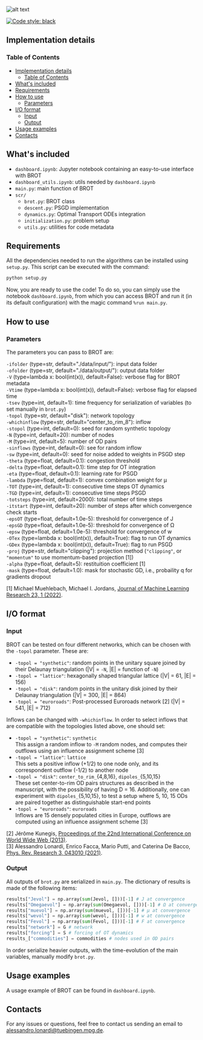![alt text](https://github.com/aleable/BROT/blob/main/misc/logo.svg)

[![Code style: black](https://img.shields.io/badge/code%20style-black-000000.svg)](https://github.com/psf/black)

## Implementation details

### Table of Contents  

- [Implementation details](#implementation-details)
  - [Table of Contents](#table-of-contents)
- [What's included](#whats-included)
- [Requirements](#requirements)
- [How to use](#how-to-use)
  - [Parameters](#parameters)
- [I/O format](#io-format)
  - [Input](#input)
  - [Output](#output)
- [Usage examples](#usage-examples)
- [Contacts](#contacts)


## What's included

- ```dashboard.ipynb```: Jupyter notebook containing an easy-to-use interface with BROT
- ```dashboard_utils.ipynb```: utils needed by ```dashboard.ipynb```
- ```main.py```: main function of BROT
- ```scr/```
  - ```brot.py```: BROT class
  - ```descent.py```: PSGD implementation
  - ```dynamics.py```: Optimal Transport ODEs integration
  - ```initialization.py```: problem setup
  - ```utils.py```: utilities for code metadata


## Requirements

All the dependencies needed to run the algorithms can be installed using ```setup.py```.
This script can be executed with the command:

```bash
python setup.py
```

Now, you are ready to use the code! To do so, you can simply use the notebook ```dashboard.ipynb```, from which you can access BROT and run it (in its default configuration) with the magic command ```%run main.py```.<br/>

## How to use

### Parameters

The parameters you can pass to BROT are:

```-ifolder``` (type=str, default="./data/input/"): input data folder<br>
```-ofolder``` (type=str, default="./data/output/"): output data folder<br>
```-V``` (type=lambda x: bool(int(x)), default=False): verbose flag for BROT metadata<br>
```-Vtime``` (type=lambda x: bool(int(x)), default=False): verbose flag for elapsed time<br>
```-tsev``` (type=int, default=1): time frequency for serialization of variables (to set manually in ```brot.py```)<br>
```-topol``` (type=str, default="disk"): network topology<br>
```-whichinflow``` (type=str, default="center_to_rim_8"): inflow<br>
```-stopol``` (type=int, default=0): seed for random synthetic topology<br>
```-N``` (type=int, default=20): number of nodes<br>
```-M``` (type=int, default=5): number of OD pairs<br>
```-sinflows``` (type=int, default=0): see for random inflow<br>
```-sw``` (type=int, default=0): seed for noise added to weights in PSGD step<br>
```-theta``` (type=float, default=0.1): congestion threshold<br>
```-delta``` (type=float, default=0.1): time step for OT integration<br>
```-eta``` (type=float, default=0.1): learning rate for PSGD<br>
```-lambda``` (type=float, default=1): convex combination weight for μ<br>
```-TOT``` (type=int, default=1): consecutive time steps OT dynamics<br>
```-TGD``` (type=int, default=1): consecutive time steps PSGD<br>
```-totsteps``` (type=int, default=2000): total number of time steps<br>
```-itstart``` (type=int, default=20): number of steps after which convergence check starts<br>
```-epsOT``` (type=float, default=1.0e-5): threshold for convergence of J<br>
```-epsGD``` (type=float, default=1.0e-5): threshold for convergence of Ω<br>
```-epsw``` (type=float, default=1.0e-5): threshold for convergence of w<br>
```-OTex``` (type=lambda x: bool(int(x)), default=True): flag to run OT dynamics<br>
```-GDex``` (type=lambda x: bool(int(x)), default=True): flag to run PSGD<br>
```-proj``` (type=str, default="clipping"): projection method (```"clipping"```, or ```"momentum"``` to use momentum-based projection [1])<br>
```-alpha``` (type=float, default=5): restituition coefficient [1]<br>
```-mask``` (type=float, default=1.0): mask for stochastic GD, i.e., probaility q for gradients dropout

[1] Michael Muehlebach, Michael I. Jordans, <a href="https://www.jmlr.org/papers/volume23/21-0798/21-0798.pdf"> Journal of Machine Learning Research 23, 1 (2022)</a>.

## I/O format

### Input

BROT can be tested on four different networks, which can be chosen with the ```-topol``` parameter. These are:
- ```-topol = "synthetic"```: random points in the unitary square joined by their Delaunay triangulation (|V| = ```-N```, |E| = function of ```-N```)
- ```-topol = "lattice"```: hexagonally shaped triangular lattice (|V| = 61, |E| = 156)
- ```-topol = "disk"```: random points in the unitary disk joined by their Delaunay triangulation (|V| = 300, |E| = 864)
- ```-topol = "euroroads"```: Post-processed Euroroads network [2] (|V| = 541, |E| = 712)

Inflows can be changed with ```-whichinflow```. In order to select inflows that are compatible with the topologies listed above, one should set:

- ```-topol = "synthetic"```: ```synthetic```<br>This assign a random inflow to ```-M``` random nodes, and computes their outflows using an influence assignment scheme [3]
- ```-topol = "lattice"```: ```lattice```<br>This sets a positive inflow (+1/2) to one node only, and its correspondent outflow (-1/2) to another node
- ```-topol = "disk"```: ```center_to_rim_```{4,8,16}, ```dipoles_```{5,10,15}<br>These set center-to-rim OD pairs structures as described in the manuscript, with the possibility of having D = 16. Additionally, one can experiment with ```dipoles_```{5,10,15}, to test a setup where 5, 10, 15 ODs are paired together as distinguishable start-end points
- ```-topol = "euroroads"```: ```euroroads```<br>Inflows are 15 densely populated cities in Europe, outflows are computed using an influence assignment scheme [3]

[2] Jérôme Kunegis, <a href="https://dl.acm.org/doi/abs/10.1145/2487788.2488173"> Proceedings of the 22nd International Conference on World Wide Web (2013)</a>.<br>
[3] Alessandro Lonardi, Enrico Facca, Mario Putti, and Caterina De Bacco, <a href="https://journals.aps.org/prresearch/abstract/10.1103/PhysRevResearch.3.043010">Phys. Rev. Research 3, 043010 (2021)</a>.

### Output

All outputs of ```brot.py``` are serialized in ```main.py```. The dictionary of results is made of the following items:

```python
results["Jevol"] = np.array(sum(Jevol, []))[-1] # J at convergence
results["Omegaevol"] = np.array(sum(Omegaevol, []))[-1] # Ω at convergence
results["muevol"] = np.array(sum(muevol, []))[-1] # μ at convergence
results["wevol"] = np.array(sum(wevol, []))[-1] # w at convergence
results["Fevol"] = np.array(sum(Fevol, []))[-1] # F at convergence
results["network"] = G # network
results["forcing"] = S # forcing of OT dynamics
results_["commodities"] = commodities # nodes used in OD pairs
```

In order serialize heavier outputs, with the time-evolution of the main variables, manually modify ```brot.py```.

## Usage examples

A usage example of BROT can be found in ```dashboard.ipynb```.

## Contacts

For any issues or questions, feel free to contact us sending an email to <a href="alessandro.lonardi@tuebingen.mpg.de">alessandro.lonardi@tuebingen.mpg.de</a>.

